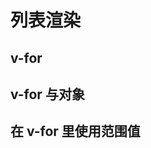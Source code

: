 # 列表渲染

## v-for

## v-for 与对象

## 在 v-for 里使用范围值

## <template>上使用 v-for

## v-for 与 v-if

## 通过 key 管理状态

## 组件上使用 v-for

## 数组变化侦测

## 展示过滤或排序后的结果
